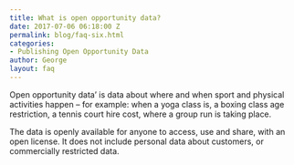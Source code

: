 ```yaml
---
title: What is open opportunity data?
date: 2017-07-06 06:18:00 Z
permalink: blog/faq-six.html
categories:
- Publishing Open Opportunity Data
author: George
layout: faq
---
```


Open opportunity data’ is data about where and when sport and physical activities happen – for example: when a yoga class is, a boxing class age restriction, a tennis court hire cost, where a group run is taking place.

The data is openly available for anyone to access, use and share, with an open license. It does not include personal data about customers, or commercially restricted data.